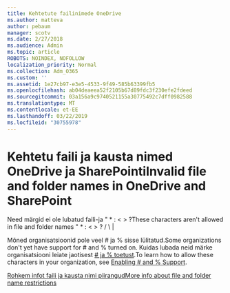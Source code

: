 ```yaml
---
title: Kehtetute failinimede OneDrive
ms.author: matteva
author: pebaum
manager: scotv
ms.date: 2/27/2018
ms.audience: Admin
ms.topic: article
ROBOTS: NOINDEX, NOFOLLOW
localization_priority: Normal
ms.collection: Adm_O365
ms.custom: ''
ms.assetid: 1e27cb97-e3e5-4533-9f49-585b63399fb5
ms.openlocfilehash: ab04deaeea52f2105b67d89fdc3f230efe2fdeed
ms.sourcegitcommit: 03a156a9c9740521155a30775492c7dff0982588
ms.translationtype: MT
ms.contentlocale: et-EE
ms.lasthandoff: 03/22/2019
ms.locfileid: "30755978"
---
```

# <a name="invalid-file-and-folder-names-in-onedrive-and-sharepoint"></a><span data-ttu-id="9674d-102">Kehtetu faili ja kausta nimed OneDrive ja SharePointi</span><span class="sxs-lookup"><span data-stu-id="9674d-102">Invalid file and folder names in OneDrive and SharePoint</span></span>

<span data-ttu-id="9674d-103">Need märgid ei ole lubatud faili-ja " \* : \< \> ?</span><span class="sxs-lookup"><span data-stu-id="9674d-103">These characters aren't allowed in file and folder names " \* : \< \> ?</span></span> <span data-ttu-id="9674d-104">/ \ |</span><span class="sxs-lookup"><span data-stu-id="9674d-104"></span></span> 
  
<span data-ttu-id="9674d-105">Mõned organisatsioonid pole veel # ja % sisse lülitatud.</span><span class="sxs-lookup"><span data-stu-id="9674d-105">Some organizations don't yet have support for # and % turned on.</span></span> <span data-ttu-id="9674d-106">Kuidas lubada neid märke organisatsiooni leiate jaotisest [# ja % toetust](https://go.microsoft.com/fwlink/?linkid=862611).</span><span class="sxs-lookup"><span data-stu-id="9674d-106">To learn how to allow these characters in your organization, see [Enabling # and % Support](https://go.microsoft.com/fwlink/?linkid=862611).</span></span> 
  
[<span data-ttu-id="9674d-107">Rohkem infot faili ja kausta nimi piirangud</span><span class="sxs-lookup"><span data-stu-id="9674d-107">More info about file and folder name restrictions</span></span>](https://go.microsoft.com/fwlink/?linkid=866430)
  

